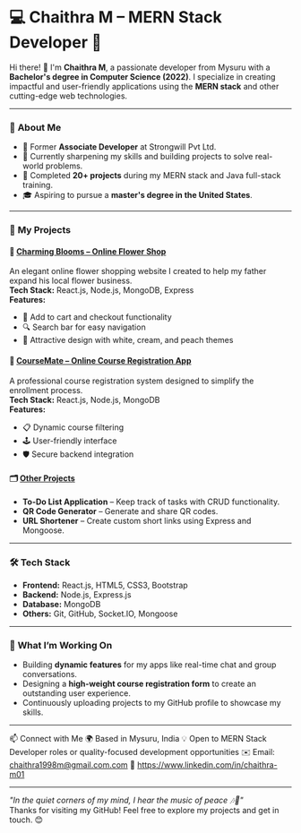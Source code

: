 # 💻 Chaithra M – MERN Stack Developer 🌸

Hi there! 👋 I'm **Chaithra M**, a passionate developer from Mysuru with a **Bachelor's degree in Computer Science (2022)**. I specialize in creating impactful and user-friendly applications using the **MERN stack** and other cutting-edge web technologies.

---

### 🌟 **About Me**
- 💼 Former **Associate Developer** at Strongwill Pvt Ltd.
- 🌱 Currently sharpening my skills and building projects to solve real-world problems.
- 🚀 Completed **20+ projects** during my MERN stack and Java full-stack training.
- 🎓 Aspiring to pursue a **master's degree in the United States**.

---

### 🌼 **My Projects**
#### 🌸 [Charming Blooms – Online Flower Shop](https://github.com/YourUsername/Charming-Blooms)
An elegant online flower shopping website I created to help my father expand his local flower business.  
**Tech Stack:** React.js, Node.js, MongoDB, Express  
**Features:**  
- 🛒 Add to cart and checkout functionality  
- 🔍 Search bar for easy navigation  
- 🎨 Attractive design with white, cream, and peach themes

#### 📘 [CourseMate – Online Course Registration App](https://github.com/YourUsername/CourseMate)
A professional course registration system designed to simplify the enrollment process.  
**Tech Stack:** React.js, Node.js, MongoDB  
**Features:**  
- 📋 Dynamic course filtering  
- 🕹 User-friendly interface  
- 🛡 Secure backend integration

#### 🗂 [Other Projects](https://github.com/YourUsername?tab=repositories)  
- **To-Do List Application** – Keep track of tasks with CRUD functionality.  
- **QR Code Generator** – Generate and share QR codes.  
- **URL Shortener** – Create custom short links using Express and Mongoose.

---

### 🛠 **Tech Stack**
- **Frontend:** React.js, HTML5, CSS3, Bootstrap  
- **Backend:** Node.js, Express.js  
- **Database:** MongoDB  
- **Others:** Git, GitHub, Socket.IO, Mongoose  

---

### 🎯 **What I’m Working On**
- Building **dynamic features** for my apps like real-time chat and group conversations.  
- Designing a **high-weight course registration form** to create an outstanding user experience.  
- Continuously uploading projects to my GitHub profile to showcase my skills.

---

📫 Connect with Me
🌍 Based in Mysuru, India
💡 Open to MERN Stack Developer roles or quality-focused development opportunities
✉️ Email: chaithra1998m@gmail.com.com
🔗 https://www.linkedin.com/in/chaithra-m01

---

_"In the quiet corners of my mind, I hear the music of peace 🎶🌺"_  
Thanks for visiting my GitHub! Feel free to explore my projects and get in touch. 😊
